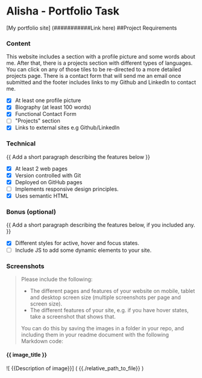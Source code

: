 # Alisha - Portfolio Task

[My portfolio site] (###########Link here)
##Project Requirements

### Content
This website includes a section with a profile picture and some words about me. After that, there is a projects section with different types of languages. You can click on any of those tiles to be re-directed to a more detailed projects page. There is a contact form that will send me an email once submitted and the footer includes links to my Github and LinkedIn to contact me. 
- [X] At least one profile picture
- [X] Biography (at least 100 words)
- [X] Functional Contact Form
- [ ] "Projects" section
- [X] Links to external sites e.g Github/LinkedIn

### Technical 
{{ Add a short paragraph describing the features below }}

- [X] At least 2 web pages
- [X] Version controlled with Git
- [X] Deployed on GitHub pages
- [ ] Implements responsive design principles.
- [X] Uses semantic HTML

### Bonus (optional)
{{ Add a short paragraph describing the features below, if you included any. }}
- [X] Different styles for active, hover and focus states.
- [ ] Include JS to add some dynamic elements to your site.

### Screenshots
> Please include the following:
> - The different pages and features of your website on mobile, tablet and desktop screen size (multiple screenshots per page and screen size).
> - The different features of your site, e.g. if you have hover states, take a screenshot that shows that. 
>
> You can do this by saving the images in a folder in your repo, and including them in your readme document with the following Markdown code:
#### {{ image_title }}
![ {{Description of image}}] ( {{./relative_path_to_file}} )